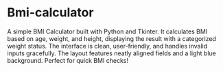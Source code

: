 # Bmi-calculator
A simple BMI Calculator built with Python and Tkinter. It calculates BMI based on age, weight, and height, displaying the result with a categorized weight status. The interface is clean, user-friendly, and handles invalid inputs gracefully. The layout features neatly aligned fields and a light blue background. Perfect for quick BMI checks!
